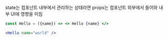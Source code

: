 state는 컴포넌트 내부에서 관리하는 상태라면
props는 컴포넌트 외부에서 들어와 내부 UI에 영향을 미침

```jsx
const Hello = ({name}) => <> Hello {name} </>

<Hello name="world" /> 
```